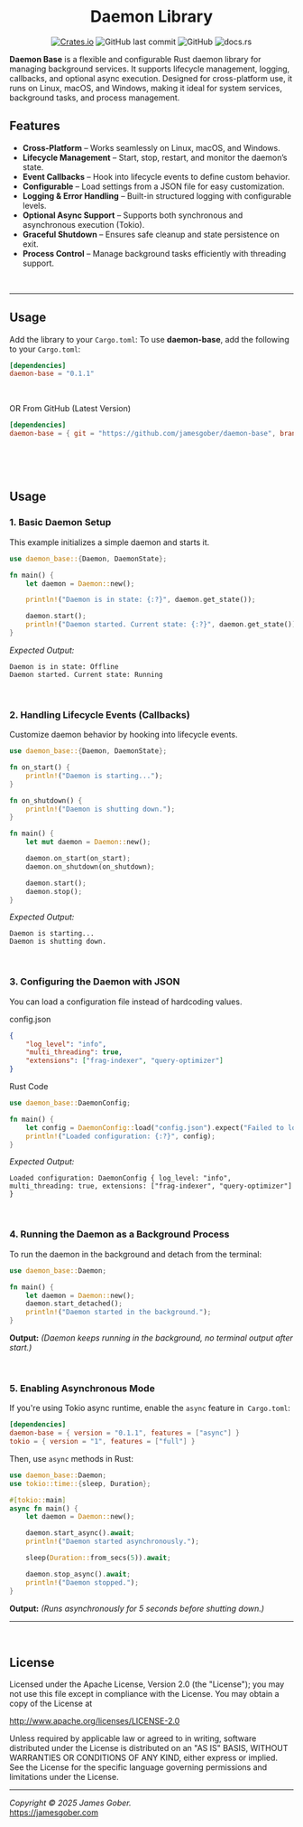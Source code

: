 <h1 align="center">
    Daemon Library
</h1>

<p align="center">
    <a href="https://crates.io/crates/daemon-base"><img alt="Crates.io" src="https://img.shields.io/crates/v/daemon-base"></a>
    <img alt="GitHub last commit" src="https://img.shields.io/github/last-commit/jamesgober/daemon-base?color=%23347d39" alt="last commit badge">
    <img alt="GitHub" src="https://img.shields.io/github/license/jamesgober/daemon-base">
    <img alt="docs.rs" src="https://img.shields.io/docsrs/daemon-base">
</p>

**Daemon Base** is a flexible and configurable Rust daemon library for managing background services. It supports lifecycle management, logging, callbacks, and optional async execution. Designed for cross-platform use, it runs on Linux, macOS, and Windows, making it ideal for system services, background tasks, and process management.



## Features

- **Cross-Platform** – Works seamlessly on Linux, macOS, and Windows.
- **Lifecycle Management** – Start, stop, restart, and monitor the daemon’s state.
- **Event Callbacks** – Hook into lifecycle events to define custom behavior.
- **Configurable** – Load settings from a JSON file for easy customization.
- **Logging & Error Handling** – Built-in structured logging with configurable levels.
- **Optional Async Support** – Supports both synchronous and asynchronous execution (Tokio).
- **Graceful Shutdown** – Ensures safe cleanup and state persistence on exit.
- **Process Control** – Manage background tasks efficiently with threading support.

&nbsp;

---

## Usage

Add the library to your `Cargo.toml`:
To use **daemon-base**, add the following to your `Cargo.toml`:
```toml
[dependencies]
daemon-base = "0.1.1"
```
&nbsp;

OR From GitHub (Latest Version)
```toml
[dependencies]
daemon-base = { git = "https://github.com/jamesgober/daemon-base", branch = "main" }
```

&nbsp;


&nbsp;

## Usage

### 1. Basic Daemon Setup
This example initializes a simple daemon and starts it.
```rust
use daemon_base::{Daemon, DaemonState};

fn main() {
    let daemon = Daemon::new();

    println!("Daemon is in state: {:?}", daemon.get_state());

    daemon.start();
    println!("Daemon started. Current state: {:?}", daemon.get_state());
}
```

*Expected Output:*
```
Daemon is in state: Offline
Daemon started. Current state: Running
```

&nbsp;

### 2. Handling Lifecycle Events (Callbacks)
Customize daemon behavior by hooking into lifecycle events.
```rust
use daemon_base::{Daemon, DaemonState};

fn on_start() {
    println!("Daemon is starting...");
}

fn on_shutdown() {
    println!("Daemon is shutting down.");
}

fn main() {
    let mut daemon = Daemon::new();

    daemon.on_start(on_start);
    daemon.on_shutdown(on_shutdown);

    daemon.start();
    daemon.stop();
}
```


*Expected Output:*
```
Daemon is starting...
Daemon is shutting down.
```

&nbsp;

### 3. Configuring the Daemon with JSON
You can load a configuration file instead of hardcoding values.

config.json
```json
{
    "log_level": "info",
    "multi_threading": true,
    "extensions": ["frag-indexer", "query-optimizer"]
}

```

Rust Code
```rust
use daemon_base::DaemonConfig;

fn main() {
    let config = DaemonConfig::load("config.json").expect("Failed to load config");
    println!("Loaded configuration: {:?}", config);
}
```


*Expected Output:*
```
Loaded configuration: DaemonConfig { log_level: "info", multi_threading: true, extensions: ["frag-indexer", "query-optimizer"] }

```

&nbsp;

### 4. Running the Daemon as a Background Process
To run the daemon in the background and detach from the terminal:
```rust
use daemon_base::Daemon;

fn main() {
    let daemon = Daemon::new();
    daemon.start_detached();
    println!("Daemon started in the background.");
}

```
**Output:** *(Daemon keeps running in the background, no terminal output after start.)*

&nbsp;

### 5. Enabling Asynchronous Mode
If you're using Tokio async runtime, enable the `async` feature in` Cargo.toml`:
```toml
[dependencies]
daemon-base = { version = "0.1.1", features = ["async"] }
tokio = { version = "1", features = ["full"] }
```

Then, use `async` methods in Rust:
```rust
use daemon_base::Daemon;
use tokio::time::{sleep, Duration};

#[tokio::main]
async fn main() {
    let daemon = Daemon::new();

    daemon.start_async().await;
    println!("Daemon started asynchronously.");

    sleep(Duration::from_secs(5)).await;

    daemon.stop_async().await;
    println!("Daemon stopped.");
}
```
**Output:** *(Runs asynchronously for 5 seconds before shutting down.)*


---

&nbsp;

## License

Licensed under the Apache License, Version 2.0 (the "License");
you may not use this file except in compliance with the License.
You may obtain a copy of the License at

   http://www.apache.org/licenses/LICENSE-2.0

Unless required by applicable law or agreed to in writing, software
distributed under the License is distributed on an "AS IS" BASIS,
WITHOUT WARRANTIES OR CONDITIONS OF ANY KIND, either express or implied.
See the License for the specific language governing permissions and
limitations under the License.

---

*Copyright &copy; 2025 James Gober.*   
https://jamesgober.com